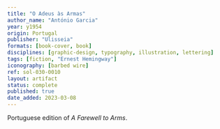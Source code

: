 ```yaml
---
title: "O Adeus às Armas"
author_name: "António Garcia"
year: y1954
origin: Portugal
publisher: "Ulisseia"
formats: [book-cover, book]
disciplines: [graphic-design, typography, illustration, lettering]
tags: [fiction, "Ernest Hemingway"]
iconography: [barbed wire]
ref: sol-030-0010
layout: artifact
status: complete
published: true
date_added: 2023-03-08
---
```


Portuguese edition of _A Farewell to Arms_.
